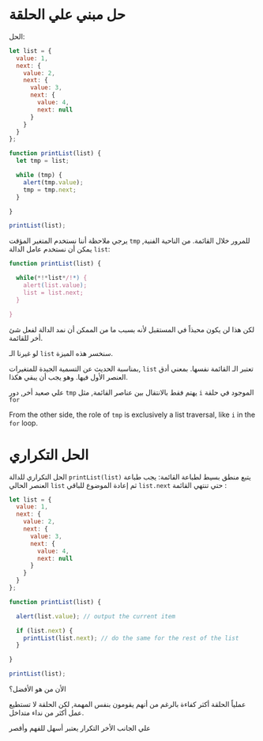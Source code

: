 # حل مبني علي الحلقة

الحل:

```js run
let list = {
  value: 1,
  next: {
    value: 2,
    next: {
      value: 3,
      next: {
        value: 4,
        next: null
      }
    }
  }
};

function printList(list) {
  let tmp = list;

  while (tmp) {
    alert(tmp.value);
    tmp = tmp.next;
  }

}

printList(list);
```
يرجي ملاحظة أننا نستخدم المتغير المؤقت `tmp` للمرور خلال القائمة. من الناحية الفنية, يمكن أن نستخدم عامل الدالة `list`:


```js
function printList(list) {

  while(*!*list*/!*) {
    alert(list.value);
    list = list.next;
  }

}
```

لكن هذا لن يكون محبذاً في المستقبل لأنه بسبب ما من الممكن أن نمد الدالة لفعل شئ أخر للقائمة.

لو غيرنا الـ `list` سنخسر هذه الميزة.

بمناسبة الحديث عن التسمية الجيدة للمتغيرات, `list` تعتبر الـ القائمة نفسها. بمعني أدق العنصر الأول فيها. وهو يجب أن يبقي هكذا.

علي صعيد أخر, دور `tmp` يهتم فقط بالانتقال بين عناصر القائمة, مثل `i` الموجود في حلقة `for`

From the other side, the role of `tmp` is exclusively a list traversal, like `i` in the `for` loop.

# الحل التكراري

الحل التكراري للدالة `printList(list)` يتبع منطق بسيط لطباعة القائمة: يجب طباعة العنصر الحالي `list` ثم إعادة الموضوع للباقي `list.next` حتي تنتهي القائمة :


```js run
let list = {
  value: 1,
  next: {
    value: 2,
    next: {
      value: 3,
      next: {
        value: 4,
        next: null
      }
    }
  }
};

function printList(list) {

  alert(list.value); // output the current item

  if (list.next) {
    printList(list.next); // do the same for the rest of the list
  }

}

printList(list);
```

الأن من هو الأفضل؟

عملياً الحلقة أكثر كفاءة بالرغم من أنهم يقومون بنفس المهمة, لكن الحلقة لا تستطيع عمل أكثر من نداء متداخل.

علي الجانب الأخر التكرار يعتبر أسهل للفهم وأقصر
